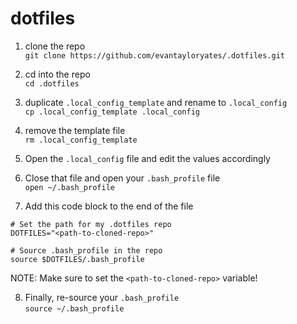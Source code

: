# dotfiles

1. clone the repo<br>
`git clone https://github.com/evantayloryates/.dotfiles.git`

2. cd into the repo<br>
`cd .dotfiles`

3. duplicate `.local_config_template` and rename to `.local_config`<br>
`cp .local_config_template .local_config`

4. remove the template file<br>
`rm .local_config_template`

5. Open the `.local_config` file and edit the values accordingly<br>

6. Close that file and open your `.bash_profile` file<br>
`open ~/.bash_profile`

7. Add this code block to the end of the file<br>
```
# Set the path for my .dotfiles repo
DOTFILES="<path-to-cloned-repo>"

# Source .bash_profile in the repo
source $DOTFILES/.bash_profile
```
NOTE: Make sure to set the `<path-to-cloned-repo>` variable!

8. Finally, re-source your `.bash_profile`<br>
`source ~/.bash_profile`
